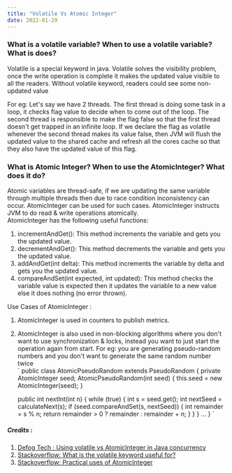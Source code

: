 ```yaml
---
title: "Volatile Vs Atomic Integer"
date: 2022-01-29
---
```


### What is a volatile variable? When to use a volatile variable? What is does?  
Volatile is a special keyword in java. Volatile solves the visibility problem, once the write operation is complete it makes the updated value visible to all the readers. Without volatile keyword, readers could see some non-updated value  

For eg: Let's say we have 2 threads. The first thread is doing some task in a loop, it checks flag value to decide when to come out of the loop. The second thread is responsible to make the flag false so that the first thread doesn't get trapped in an infinite loop. If we declare the flag as volatile whenever the second thread makes its value false, then JVM will flush the updated value to the shared cache and refresh all the cores cache so that they also have the updated value of this flag.  
  

### What is Atomic Integer? When to use the AtomicInteger? What does it do?
Atomic variables are thread-safe, if we are updating the same variable through multiple threads then due to race condition inconsistency can occur. AtomicInteger can be used for such cases. AtomicInteger instructs JVM to do read & write operations atomically.  
AtomicInteger has the following useful functions:
1. incrementAndGet(): This method increments the variable and gets you the updated value.  
2. decrementAndGet(): This method decrements the variable and gets you the updated value.  
3. addAndGet(int delta): This method increments the variable by delta and gets you the updated value.  
4. compareAndSet(int expected, int updated): This method checks the variable value is expected then it updates the variable to a new value else it does nothing (no error thrown).  

Use Cases of AtomicInteger :
1. AtomicInteger is used in counters to publish metrics.
2. AtomicInteger is also used in non-blocking algorithms where you don't want to use synchronization & locks, instead you want to just start the operation again from start. For eg: you are generating pseudo-random numbers and you don't want to generate the same random number twice  
`
public class AtomicPseudoRandom extends PseudoRandom {
    private AtomicInteger seed;
    AtomicPseudoRandom(int seed) {
        this.seed = new AtomicInteger(seed);
    }

    public int nextInt(int n) {
        while (true) {
            int s = seed.get();
            int nextSeed = calculateNext(s);
            if (seed.compareAndSet(s, nextSeed)) {
                int remainder = s % n;
                return remainder > 0 ? remainder : remainder + n;
            }
        }
    }
    ...
}
`

##### Credits :  

1. [Defog Tech : Using volatile vs AtomicInteger in Java concurrency](https://www.youtube.com/watch?v=WH5UvQJizH0&list=PLhfHPmPYPPRk6yMrcbfafFGSbE2EPK_A6)
2. [Stackoverflow: What is the volatile keyword useful for?](https://stackoverflow.com/questions/106591/what-is-the-volatile-keyword-useful-for)
3. [Stackoverflow: Practical uses of AtomicInteger](https://stackoverflow.com/questions/4818699/practical-uses-for-atomicinteger)

